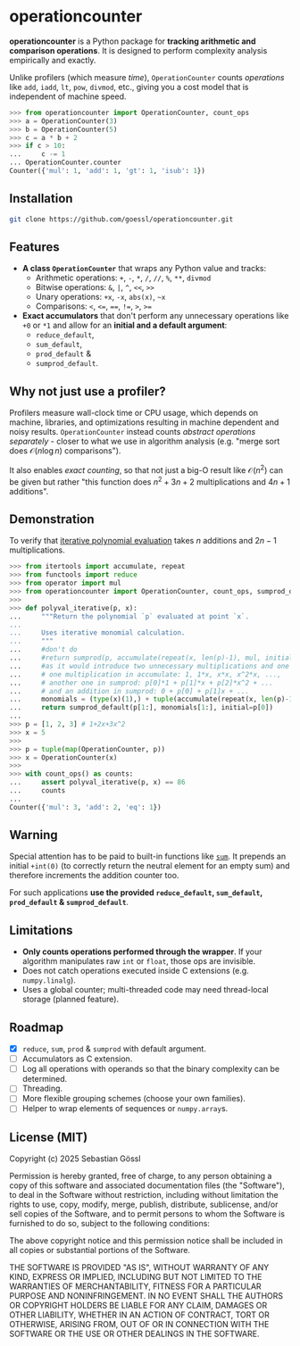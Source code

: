 # operationcounter

**operationcounter** is a Python package for
**tracking arithmetic and comparison operations**. It is designed to perform
complexity analysis empirically and exactly.

Unlike profilers (which measure *time*), `OperationCounter` counts *operations*
like `add`, `iadd`, `lt`, `pow`, `divmod`, etc., giving you a cost model that
is independent of machine speed.

```python
>>> from operationcounter import OperationCounter, count_ops
>>> a = OperationCounter(3)
>>> b = OperationCounter(5)
>>> c = a * b + 2
>>> if c > 10:
...     c -= 1
... OperationCounter.counter
Counter({'mul': 1, 'add': 1, 'gt': 1, 'isub': 1})
```

## Installation

```bash
git clone https://github.com/goessl/operationcounter.git
```

## Features

- **A class `OperationCounter`** that wraps any Python value and tracks:
    - Arithmetic operations: `+`, `-`, `*`, `/`, `//`, `%`, `**`, `divmod`
    - Bitwise operations: `&`, `|`, `^`, `<<`, `>>`
    - Unary operations: `+x`, `-x`, `abs(x)`, `~x`
    - Comparisons: `<`, `<=`, `==`, `!=`, `>`, `>=`
- **Exact accumulators** that don't perform any unnecessary operations like `+0` or
  `*1` and allow for an **initial and a default argument**:
    - `reduce_default`,
    - `sum_default`,
    - `prod_default` &
    - `sumprod_default`.

## Why not just use a profiler?

Profilers measure wall-clock time or CPU usage, which depends on machine,
libraries, and optimizations resulting in machine dependent and noisy results.
`OperationCounter` instead counts *abstract operations separately* - closer to what we
use in algorithm analysis (e.g. "merge sort does $\mathcal{O}(n\log n)$ comparisons").

It also enables *exact counting*, so that not just a big-O result like
$\mathcal{O}(n^2)$ can be given but rather "this function does $n^2+3n+2$
multiplications and $4n+1$ additions".

## Demonstration

To verify that [iterative polynomial
evaluation](https://en.wikipedia.org/wiki/Horner%27s_method#Efficiency) takes
$n$ additions and $2n-1$ multiplications.
```python
>>> from itertools import accumulate, repeat
>>> from functools import reduce
>>> from operator import mul
>>> from operationcounter import OperationCounter, count_ops, sumprod_default
>>> 
>>> def polyval_iterative(p, x):
...     """Return the polynomial `p` evaluated at point `x`.
...     
...     Uses iterative monomial calculation.
...     """
...     #don't do
...     #return sumprod(p, accumulate(repeat(x, len(p)-1), mul, initial=type(x)(1)))
...     #as it would introduce two unnecessary multiplications and one addition:
...     # one multiplication in accumulate: 1, 1*x, x*x, x^2*x, ...,
...     # another one in sumprod: p[0]*1 + p[1]*x + p[2]*x^2 + ...
...     # and an addition in sumprod: 0 + p[0] + p[1]x + ...
...     monomials = (type(x)(1),) + tuple(accumulate(repeat(x, len(p)-1), mul))
...     return sumprod_default(p[1:], monomials[1:], initial=p[0])
...     
>>> p = [1, 2, 3] # 1+2x+3x^2
>>> x = 5
>>> 
>>> p = tuple(map(OperationCounter, p))
>>> x = OperationCounter(x)
>>> 
>>> with count_ops() as counts:
...     assert polyval_iterative(p, x) == 86
...     counts
...     
Counter({'mul': 3, 'add': 2, 'eq': 1})
```

## Warning

Special attention has to be paid to built-in functions like
[`sum`](https://docs.python.org/3/library/functions.html#sum). It prepends an
initial `+int(0)` (to correctly return the neutral element for an empty sum)
and therefore increments the addition counter too.

For such applications **use the provided `reduce_default`, `sum_default`,
`prod_default` & `sumprod_default`**.

## Limitations

- **Only counts operations performed through the wrapper**.
  If your algorithm manipulates raw `int` or `float`, those ops are invisible.
- Does not catch operations executed inside C extensions (e.g. `numpy.linalg`).
- Uses a global counter; multi-threaded code may need thread-local storage
  (planned feature).

## Roadmap

- [x] `reduce`, `sum`, `prod` & `sumprod` with default argument.
- [ ] Accumulators as C extension.
- [ ] Log all operations with operands so that the binary complexity can be
  determined.
- [ ] Threading.
- [ ] More flexible grouping schemes (choose your own families).
- [ ] Helper to wrap elements of sequences or `numpy.array`s.

## License (MIT)

Copyright (c) 2025 Sebastian Gössl

Permission is hereby granted, free of charge, to any person obtaining a copy
of this software and associated documentation files (the "Software"), to deal
in the Software without restriction, including without limitation the rights
to use, copy, modify, merge, publish, distribute, sublicense, and/or sell
copies of the Software, and to permit persons to whom the Software is
furnished to do so, subject to the following conditions:

The above copyright notice and this permission notice shall be included in all
copies or substantial portions of the Software.

THE SOFTWARE IS PROVIDED "AS IS", WITHOUT WARRANTY OF ANY KIND, EXPRESS OR
IMPLIED, INCLUDING BUT NOT LIMITED TO THE WARRANTIES OF MERCHANTABILITY,
FITNESS FOR A PARTICULAR PURPOSE AND NONINFRINGEMENT. IN NO EVENT SHALL THE
AUTHORS OR COPYRIGHT HOLDERS BE LIABLE FOR ANY CLAIM, DAMAGES OR OTHER
LIABILITY, WHETHER IN AN ACTION OF CONTRACT, TORT OR OTHERWISE, ARISING FROM,
OUT OF OR IN CONNECTION WITH THE SOFTWARE OR THE USE OR OTHER DEALINGS IN THE
SOFTWARE.
